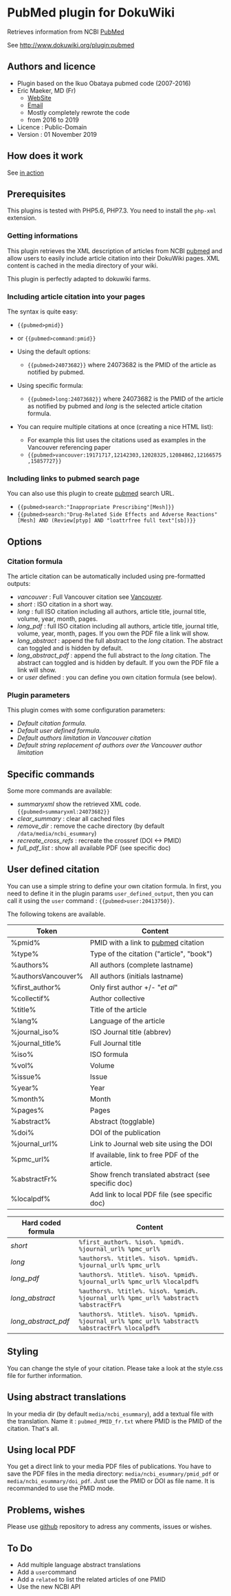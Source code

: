 # PubMed plugin for DokuWiki

Retrieves information from NCBI [PubMed]

See http://www.dokuwiki.org/plugin:pubmed

## Authors and licence

- Plugin based on the Ikuo Obataya pubmed code (2007-2016)
- Eric Maeker, MD (Fr)
  - [WebSite]
  - [Email]
  - Mostly completely rewrote the code
  - from 2016 to 2019
- Licence : Public-Domain
- Version : 01 November 2019

## How does it work

See [in action]

## Prerequisites

This plugins is tested with PHP5.6, PHP7.3. You need to install the `php-xml` extension.

### Getting informations

This plugin retrieves the XML description of articles from NCBI [pubmed] and allow users to easily include article citation into their DokuWiki pages.
XML content is cached in the media directory of your wiki.

This plugin is perfectly adapted to dokuwiki farms.

### Including article citation into your pages

The syntax is quite easy:
- `{{pubmed>pmid}}`
- or `{{pubmed>command:pmid}}`

- Using the default options:
  - `{{pubmed>24073682}}` where 24073682 is the PMID of the article as notified by pubmed.

- Using specific formula:
  - `{{pubmed>long:24073682}}` where 24073682 is the PMID of the article as notified by pubmed and *long* is the selected article citation formula.

- You can require multiple citations at once (creating a nice HTML list):
  - For example this list uses the citations used as examples in the Vancouver referencing paper
  - `{{pubmed>vancouver:19171717,12142303,12028325,12084862,12166575,15857727}}`


### Including links to pubmed search page

You can also use this plugin to create [pubmed] search URL.
- `{{pubmed>search:"Inappropriate Prescribing"[Mesh]}}`
- `{{pubmed>search:"Drug-Related Side Effects and Adverse Reactions"[Mesh] AND (Review[ptyp] AND "loattrfree full text"[sb])}}`


## Options

### Citation formula

The article citation can be automatically included using pre-formatted outputs:
- *vancouver* : Full Vancouver citation see [Vancouver].
- *short* : ISO citation in a short way.
- *long* : full ISO citation including all authors, article title, journal title, volume, year, month, pages.
- *long_pdf* : full ISO citation including all authors, article title, journal title, volume, year, month, pages. If you own the PDF file a link will show.
- *long_abstract* : append the full abstract to the *long* citation. The abstract can toggled and is hidden by default.
- *long_abstract_pdf* : append the full abstract to the *long* citation. The abstract can toggled and is hidden by default. If you own the PDF file a link will show.
- or *user* defined : you can define you own citation formula (see below).

### Plugin parameters

This plugin comes with some configuration parameters:
- *Default citation formula*.
- *Default user defined formula*.
- *Default authors limitation in Vancouver citation*
- *Default string replacement of authors over the Vancouver author limitation*

## Specific commands

Some more commands are available:
- *summaryxml* show the retrieved XML code.
`{{pubmed>summaryxml:24073682}}`
- *clear_summary* : clear all cached files
- *remove_dir* : remove the cache directory (by default `/data/media/ncbi_esummary`)
- *recreate_cross_refs* : recreate the crossref (DOI <-> PMID)
- *full_pdf_list* : show all available PDF (see specific doc)

## User defined citation

You can use a simple string to define your own citation formula. In first, you need to define it in the plugin params `user_defined_output`, then you can call it using the `user` command : `{{pubmed>user:20413750}}`.

The following tokens are available.

Token    | Content
-------- | ---
%pmid% | PMID with a link to [pubmed] citation
%type% | Type of the citation ("article", "book")
%authors% | All authors (complete lastname)
%authorsVancouver% | All authors (initials lastname)
%first_author% | Only first author +/- "*et al*"
%collectif% | Author collective
%title% | Title of the article
%lang% | Language of the article
%journal_iso% | ISO Journal title (abbrev)
%journal_title% | Full Journal title
%iso% | ISO formula
%vol% | Volume
%issue% | Issue
%year% | Year
%month% | Month
%pages% | Pages
%abstract% | Abstract (togglable)
%doi% | DOI of the publication
%journal_url% | Link to Journal web site using the DOI
%pmc_url% | If available, link to free PDF of the article.
%abstractFr% | Show french translated abstract (see specific doc)
%localpdf% | Add link to local PDF file (see specific doc)

Hard coded formula    |  Content
--------------------- | ----------
*short*               | `%first_author%. %iso%. %pmid%. %journal_url% %pmc_url%`
*long*                | `%authors%. %title%. %iso%. %pmid%. %journal_url% %pmc_url%`
*long_pdf*            | `%authors%. %title%. %iso%. %pmid%. %journal_url% %pmc_url% %localpdf%`
*long_abstract*       | `%authors%. %title%. %iso%. %pmid%. %journal_url% %pmc_url% %abstract% %abstractFr%`
*long_abstract_pdf*   | `%authors%. %title%. %iso%. %pmid%. %journal_url% %pmc_url% %abstract% %abstractFr% %localpdf%`

## Styling

You can change the style of your citation. Please take a look at the style.css file for further information.

## Using abstract translations

In your media dir (by default `media/ncbi_esummary`), add a textual file with the translation. Name it : `pubmed_PMID_fr.txt` where PMID is the PMID of the citation. That's all.

## Using local PDF

You get a direct link to your media PDF files of publications. You have to save the PDF files in the media directory: `media/ncbi_esummary/pmid_pdf` or `media/ncbi_esummary/doi_pdf`. Just use the PMID or DOI as file name. It is recommanded to use the PMID mode.

## Problems, wishes

Please use [github] repository to adress any comments, issues or wishes.

## To Do

- Add multiple language abstract translations
- Add a `user`command
- Add a `related` to list the related articles of one PMID
- Use the new NCBI API

[WebSite]: https://www.maeker.fr
[Email]: eric.maeker@gmail.com
[pubmed]: https://www.ncbi.nlm.nih.gov/pubmed
[github]: https://github.com/EricMaeker/dokuwiki-plugin-pubmed/tree/dokuwiki-web-site
[in action]: https://www.maeker.fr/eric/wiki/fr/humaniste/soins/centre_personne_biblio
[Vancouver]: https://www.nlm.nih.gov/bsd/uniform_requirements.html